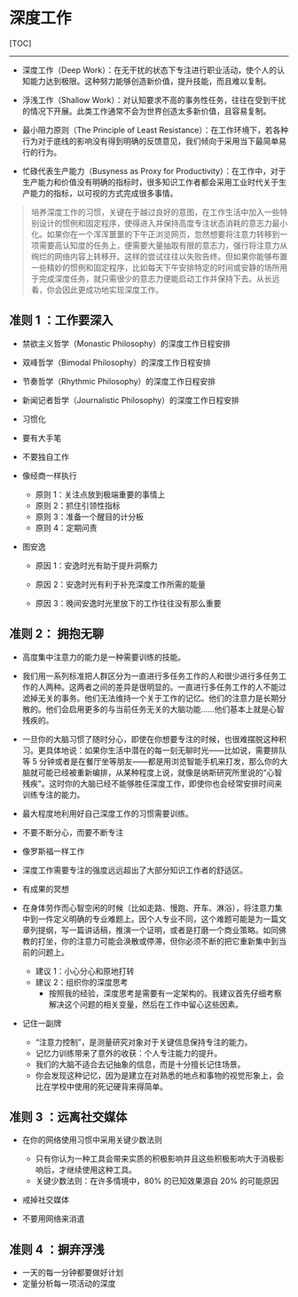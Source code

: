 # 深度工作

[TOC]



----



- 深度工作（Deep Work）：在无干扰的状态下专注进行职业活动，使个人的认知能力达到极限。这种努力能够创造新价值，提升技能，而且难以复制。

- 浮浅工作（Shallow Work）：对认知要求不高的事务性任务，往往在受到干扰的情况下开展。此类工作通常不会为世界创造太多新价值，且容易复制。

- 最小阻力原则（The Principle of Least Resistance）：在工作环境下，若各种行为对于底线的影响没有得到明确的反馈意见，我们倾向于采用当下最简单易行的行为。
- 忙碌代表生产能力（Busyness as Proxy for Productivity）：在工作中，对于生产能力和价值没有明确的指标时，很多知识工作者都会采用工业时代关于生产能力的指标，以可视的方式完成很多事情。

> 培养深度工作的习惯，关键在于越过良好的意图，在工作生活中加入一些特别设计的惯例和固定程序，使得进入并保持高度专注状态消耗的意志力最小化。如果你在一个浑浑噩噩的下午正浏览网页，忽然想要将注意力转移到一项需要高认知度的任务上，便需要大量抽取有限的意志力，强行将注意力从绚烂的网络内容上转移开。这样的尝试往往以失败告终。但如果你能够布置一些精妙的惯例和固定程序，比如每天下午安排特定的时间或安静的场所用于完成深度任务，就只需很少的意志力便能启动工作并保持下去。从长远看，你会因此更成功地实现深度工作。

## 准则  1 ：工作要深入

- 禁欲主义哲学（Monastic Philosophy）的深度工作日程安排
- 双峰哲学（Bimodal Philosophy）的深度工作日程安排
- 节奏哲学（Rhythmic Philosophy）的深度工作日程安排
- 新闻记者哲学（Journalistic Philosophy）的深度工作日程安排



- 习惯化
- 要有大手笔
- 不要独自工作
- 像经商一样执行

  - 原则 1：关注点放到极端重要的事情上
  - 原则 2：抓住引领性指标
  - 原则 3：准备一个醒目的计分板
  - 原则 4：定期问责
- 图安逸

  - 原因 1：安逸时光有助于提升洞察力

  - 原因 2：安逸时光有利于补充深度工作所需的能量

  - 原因 3：晚间安逸时光里放下的工作往往没有那么重要

## 准则 2： 拥抱无聊

- 高度集中注意力的能力是一种需要训练的技能。
- 我们用一系列标准把人群区分为一直进行多任务工作的人和很少进行多任务工作的人两种。这两者之间的差异是很明显的。一直进行多任务工作的人不能过滤掉无关的事务。他们无法维持一个关于工作的记忆。他们的注意力是长期分散的。他们会启用更多的与当前任务无关的大脑功能……他们基本上就是心智残疾的。
- 一旦你的大脑习惯了随时分心，即使在你想要专注的时候，也很难摆脱这种积习。更具体地说：如果你生活中潜在的每一刻无聊时光——比如说，需要排队等 5 分钟或者是在餐厅坐等朋友——都是用浏览智能手机来打发，那么你的大脑就可能已经被重新编排，从某种程度上说，就像是纳斯研究所里说的“心智残疾”。这时你的大脑已经不能够胜任深度工作，即使你也会经常安排时间来训练专注的能力。



- 最大程度地利用好自己深度工作的习惯需要训练。
- 不要不断分心，而要不断专注

- 像罗斯福一样工作
- 深度工作需要专注的强度远远超出了大部分知识工作者的舒适区。

- 有成果的冥想
- 在身体劳作而心智空闲的时候（比如走路、慢跑、开车、淋浴），将注意力集中到一件定义明确的专业难题上。因个人专业不同，这个难题可能是为一篇文章列提纲，写一篇讲话稿，推演一个证明，或者是打磨一个商业策略。如同佛教的打坐，你的注意力可能会涣散或停滞，但你必须不断的把它重新集中到当前的问题上。
  - 建议 1：小心分心和原地打转
  - 建议 2：组织你的深度思考
    - 按照我的经验，深度思考是需要有一定架构的。我建议首先仔细考察解决这个问题的相关变量，然后在工作中留心这些因素。
- 记住一副牌
  - “注意力控制”，是测量研究对象对于关键信息保持专注的能力。
  - 记忆力训练带来了意外的收获：个人专注能力的提升。
  - 我们的大脑不适合去记抽象的信息，而是十分擅长记住场景。
  - 你会发现这种记忆，因为是建立在对熟悉的地点和事物的视觉形象上，会比在学校中使用的死记硬背来得简单。



## 准则 3 ：远离社交媒体

- 在你的网络使用习惯中采用关键少数法则
  - 只有你认为一种工具会带来实质的积极影响并且这些积极影响大于消极影响后，才继续使用这种工具。
  - 关键少数法则：在许多情境中，80% 的已知效果源自 20% 的可能原因


- 戒掉社交媒体
- 不要用网络来消遣



## 准则 4 ：摒弃浮浅

- 一天的每一分钟都要做好计划
- 定量分析每一项活动的深度